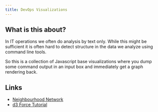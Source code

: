 ```yaml
---
title: DevOps Visualizations
---
```


## What is this about?

In IT operations we often do analysis by text only. While this might be sufficient
it is often hard to detect structure in the data we analyze using command line tools.

So this is a collection of Javascript base visualizations where you dump some
command output in an input box and immediately get a graph rendering back.


## Links

- [Neighbourhood Network](http://visjs.org/examples/network/exampleApplications/neighbourhoodHighlight.html)
- [d3 Force Tutorial](http://www.puzzlr.org/force-graphs-with-d3/)

